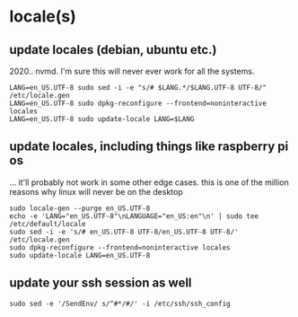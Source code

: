 # locale(s)

## update locales (debian, ubuntu etc.)

2020.. nvmd. I'm sure this will never ever work for all the systems.

```
LANG=en_US.UTF-8 sudo sed -i -e "s/# $LANG.*/$LANG.UTF-8 UTF-8/" /etc/locale.gen
LANG=en_US.UTF-8 sudo dpkg-reconfigure --frontend=noninteractive locales
LANG=en_US.UTF-8 sudo update-locale LANG=$LANG
```

## update locales, including things like raspberry pi os

… it'll probably not work in some other edge cases. this is one of the million reasons why linux will never be on the desktop

```
sudo locale-gen --purge en_US.UTF-8
echo -e 'LANG="en_US.UTF-8"\nLANGUAGE="en_US:en"\n' | sudo tee /etc/default/locale
sudo sed -i -e 's/# en_US.UTF-8 UTF-8/en_US.UTF-8 UTF-8/' /etc/locale.gen
sudo dpkg-reconfigure --frontend=noninteractive locales
sudo update-locale LANG=en_US.UTF-8
```

## update your ssh session as well

```
sudo sed -e '/SendEnv/ s/^#*/#/' -i /etc/ssh/ssh_config
```